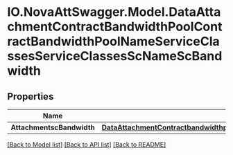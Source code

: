# IO.NovaAttSwagger.Model.DataAttachmentContractBandwidthPoolContractBandwidthPoolNameServiceClassesServiceClassesScNameScBandwidth
## Properties

Name | Type | Description | Notes
------------ | ------------- | ------------- | -------------
**AttachmentscBandwidth** | [**DataAttachmentContractbandwidthpoolContractbandwidthpoolnameServiceclassesServiceclassesscnameScbandwidthAttachmentscbandwidth**](DataAttachmentContractbandwidthpoolContractbandwidthpoolnameServiceclassesServiceclassesscnameScbandwidthAttachmentscbandwidth.md) |  | [optional] 

[[Back to Model list]](../README.md#documentation-for-models) [[Back to API list]](../README.md#documentation-for-api-endpoints) [[Back to README]](../README.md)

